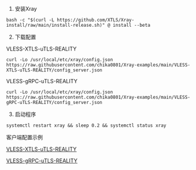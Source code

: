 1. 安装Xray

```
bash -c "$(curl -L https://github.com/XTLS/Xray-install/raw/main/install-release.sh)" @ install --beta
```

2. 下载配置

VLESS-XTLS-uTLS-REALITY

```
curl -Lo /usr/local/etc/xray/config.json https://raw.githubusercontent.com/chika0801/Xray-examples/main/VLESS-XTLS-uTLS-REALITY/config_server.json
```

VLESS-gRPC-uTLS-REALITY

```
curl -Lo /usr/local/etc/xray/config.json https://raw.githubusercontent.com/chika0801/Xray-examples/main/VLESS-gRPC-uTLS-REALITY/config_server.json
```

3. 启动程序

```
systemctl restart xray && sleep 0.2 && systemctl status xray
```

客户端配置示例

[VLESS-XTLS-uTLS-REALITY](https://github.com/chika0801/Xray-examples/tree/main/VLESS-XTLS-uTLS-REALITY)

[VLESS-gRPC-uTLS-REALITY](https://github.com/chika0801/Xray-examples/tree/main/VLESS-gRPC-uTLS-REALITY)
